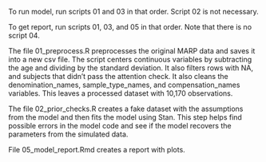 To run model, run scripts 01 and 03 in that order. Script 02 is not necessary.

To get report, run scripts 01, 03, and 05 in that order. Note that there is no script 04.

The file 01_preprocess.R preprocesses the original MARP data and saves it into a new csv file. The script centers continuous variables by subtracting the age and dividing by the standard deviation. It also filters rows with NA, and subjects that didn’t pass the attention check. It also cleans the denomination_names, sample_type_names, and compensation_names variables. This leaves a processed dataset with 10,170 observations.

The file 02_prior_checks.R creates a fake dataset with the assumptions from the model and then fits the model using Stan. This step helps find possible errors in the model code and see if the model recovers the parameters from the simulated data.

File 05_model_report.Rmd creates a report with plots. 


